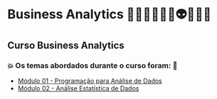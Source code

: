 # Business Analytics 🧑🏻‍💻🤖🤯🧠👽🐍🎲🤪
## Curso Business Analytics
### 💥 Os temas abordados durante o curso foram: 🚀
- [Módulo 01 - Programação para Análise de Dados](https://github.com/romulovieira777/Business_Analytics/tree/main/Modulo_01_Programacao_para_Analise_de_Dados)
- [Módulo 02 - Análise Estatística de Dados](https://github.com/romulovieira777/Business_Analytics/tree/main/Modulo_02_Analise_Estatistica_de_Dados)
